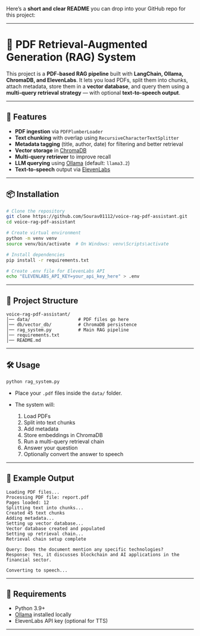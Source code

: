 Here’s a **short and clear README** you can drop into your GitHub repo for this project:

---

# 📄 PDF Retrieval-Augmented Generation (RAG) System

This project is a **PDF-based RAG pipeline** built with **LangChain, Ollama, ChromaDB, and ElevenLabs**.
It lets you load PDFs, split them into chunks, attach metadata, store them in a **vector database**, and query them using a **multi-query retrieval strategy** — with optional **text-to-speech output**.

---

## 🚀 Features

* **PDF ingestion** via `PDFPlumberLoader`
* **Text chunking** with overlap using `RecursiveCharacterTextSplitter`
* **Metadata tagging** (title, author, date) for filtering and better retrieval
* **Vector storage** in [ChromaDB](https://docs.trychroma.com/)
* **Multi-query retriever** to improve recall
* **LLM querying** using [Ollama](https://ollama.ai/) (default: `llama3.2`)
* **Text-to-speech** output via [ElevenLabs](https://elevenlabs.io/)

---

## 📦 Installation

```bash
# Clone the repository
git clone https://github.com/Sourav01112/voice-rag-pdf-assistant.git
cd voice-rag-pdf-assistant

# Create virtual environment
python -m venv venv
source venv/bin/activate  # On Windows: venv\Scripts\activate

# Install dependencies
pip install -r requirements.txt

# Create .env file for ElevenLabs API
echo "ELEVENLABS_API_KEY=your_api_key_here" > .env
```

---

## 📂 Project Structure

```
voice-rag-pdf-assistant/
│── data/                  # PDF files go here
│── db/vector_db/          # ChromaDB persistence
│── rag_system.py          # Main RAG pipeline
│── requirements.txt
│── README.md
```

---

## 🛠 Usage

```bash
python rag_system.py
```

* Place your `.pdf` files inside the `data/` folder.
* The system will:

  1. Load PDFs
  2. Split into text chunks
  3. Add metadata
  4. Store embeddings in ChromaDB
  5. Run a multi-query retrieval chain
  6. Answer your question
  7. Optionally convert the answer to speech

---

## 📌 Example Output

```text
Loading PDF files...
Processing PDF file: report.pdf
Pages loaded: 12
Splitting text into chunks...
Created 45 text chunks
Adding metadata...
Setting up vector database...
Vector database created and populated
Setting up retrieval chain...
Retrieval chain setup complete

Query: Does the document mention any specific technologies?
Response: Yes, it discusses blockchain and AI applications in the financial sector.

Converting to speech...
```

---

## 🔗 Requirements

* Python 3.9+
* [Ollama](https://ollama.ai/) installed locally
* ElevenLabs API key (optional for TTS)

---
